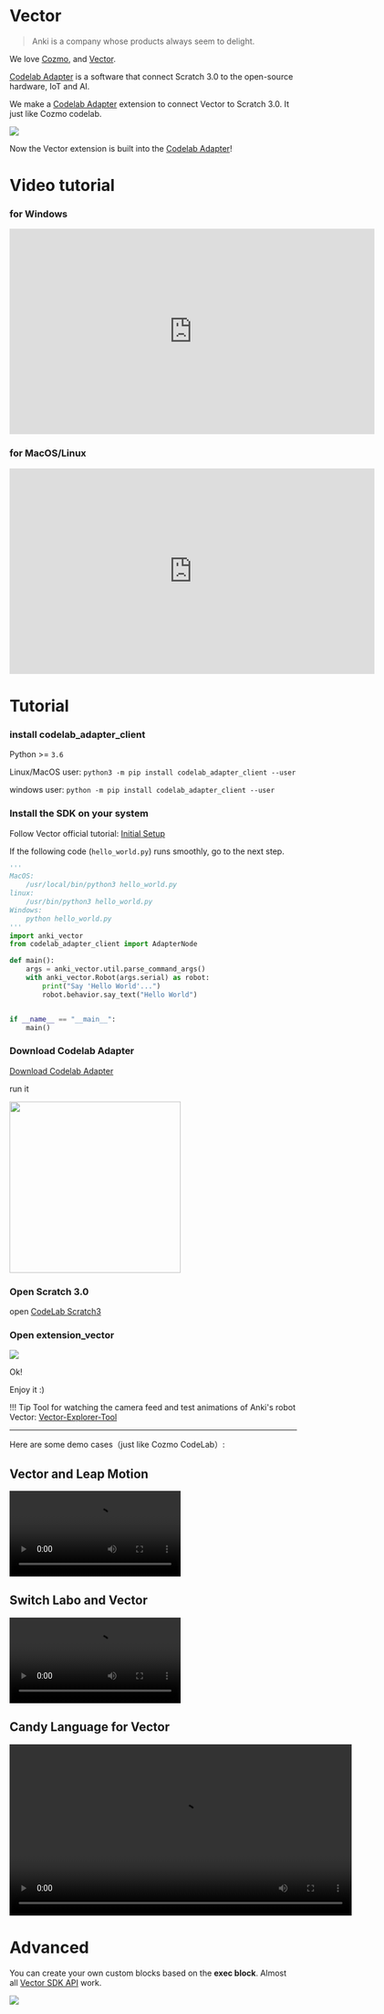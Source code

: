# Vector

<!--Vector CodeLab-->

> Anki is a company whose products always seem to delight.

We love [Cozmo](https://www.anki.com/en-us/cozmo), and [Vector](https://www.anki.com/en-us/vector).

[Codelab Adapter](https://adapterv2.codelab.club) is a software that connect Scratch 3.0 to the open-source hardware, IoT and AI.

We make a [Codelab Adapter](https://adapterv2.codelab.club) extension to connect Vector to Scratch 3.0. It just like Cozmo codelab.

![](/img/scratch3-vector_2b21057e.png)

Now the Vector extension is built into the [Codelab Adapter](https://adapterv2.codelab.club)!

# Video tutorial

### for Windows

<iframe width="640" height="360" src="https://www.youtube.com/embed/PmF10SKTnvk" frameborder="0" allow="accelerometer; autoplay; encrypted-media; gyroscope; picture-in-picture" allowfullscreen></iframe>

### for MacOS/Linux

<iframe width="640" height="360" src="https://www.youtube.com/embed/4CVV8LMc9Oc" frameborder="0" allow="accelerometer; autoplay; encrypted-media; gyroscope; picture-in-picture" allowfullscreen></iframe>

# Tutorial

### install codelab_adapter_client

Python >= `3.6`

Linux/MacOS user: `python3 -m pip install codelab_adapter_client --user`

windows user: `python -m pip install codelab_adapter_client --user`

### Install the SDK on your system

Follow Vector official tutorial: [Initial Setup](https://developer.anki.com/vector/docs/initial.html)

If the following code (`hello_world.py`) runs smoothly, go to the next step.

```python
'''
MacOS:
    /usr/local/bin/python3 hello_world.py
linux:
    /usr/bin/python3 hello_world.py
Windows:
    python hello_world.py
'''
import anki_vector
from codelab_adapter_client import AdapterNode

def main():
    args = anki_vector.util.parse_command_args()
    with anki_vector.Robot(args.serial) as robot:
        print("Say 'Hello World'...")
        robot.behavior.say_text("Hello World")


if __name__ == "__main__":
    main()
```

### Download Codelab Adapter

<a href="https://adapter.codelab.club/user_guide/install/">Download Codelab Adapter</a>

run it

<img width=300 src="/img/scratch-adapter_5f5e6f20.png"/>

<!--
### find your local python3 path(Windows users can skip this step)
edit `~/codelab_adapter/extensions/extension_vector.py`, replace python3_path with your local python3 path: `which python3`.

![](/video/scratch-python3-path_37d6feee.png)

restart Codelab Adapter.
-->

### Open Scratch 3.0

open [CodeLab Scratch3](https://scratch3v3.codelab.club/)

### Open extension_vector

![](/img/scratch3-vector_3dd2cf42.png)

Ok!

Enjoy it :)

!!! Tip
    Tool for watching the camera feed and test animations of Anki's robot Vector: [Vector-Explorer-Tool](https://github.com/GrinningHermit/Vector-Explorer-Tool)

---

Here are some demo cases（just like Cozmo CodeLab）:

## Vector and Leap Motion

<video width=300px src="/video/vector_leapmotion.mp4" controls="controls"></video>

## Switch Labo and Vector

<video width=300px src="/video/vector_labo.mp4" controls="controls"></video>

## Candy Language for Vector

<video width=600px src="/video/candy_vector.mp4" controls="controls"></video>

# Advanced
You can create your own custom  blocks based on the **exec block**. Almost all [Vector SDK API](https://developer.anki.com/vector/docs/index.html) work.


![](/img/6fb9589ebcd88e5f31e414ed4884d6cb.png)